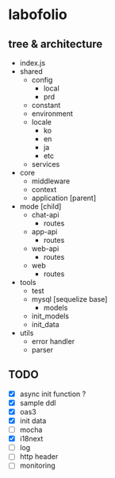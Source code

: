# labofolio

## tree & architecture

- index.js
- shared
    - config
        - local
        - prd
    - constant
    - environment
    - locale
        - ko
        - en
        - ja
        - etc
    - services
- core
    - middleware
    - context
    - application [parent]
- mode [child]
    - chat-api
        - routes
    - app-api
        - routes
    - web-api
        - routes
    - web
        - routes
- tools
    - test
    - mysql [sequelize base]
        - models
    - init_models
    - init_data
- utils
    - error handler
    - parser

## TODO

- [x] async init function ?
- [x] sample ddl
- [x] oas3
- [x] init data
- [ ] mocha
- [x] i18next
- [ ] log
- [ ] http header
- [ ] monitoring